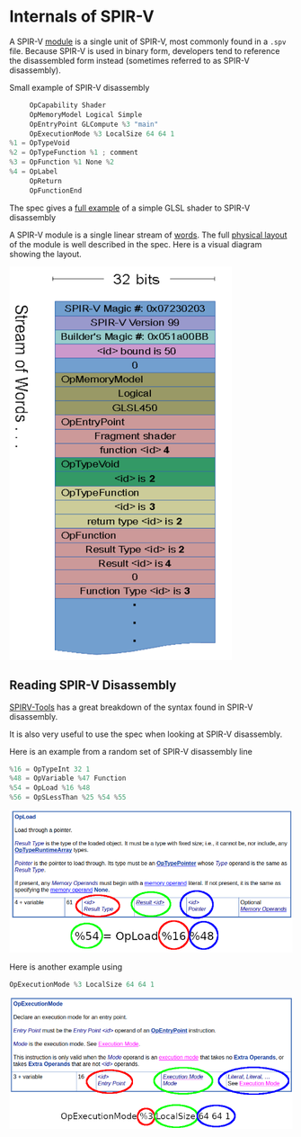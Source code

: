 # Internals of SPIR-V

A SPIR-V [module](https://registry.khronos.org/SPIR-V/specs/unified1/SPIRV.html#_module) is a single unit of SPIR-V, most commonly found in a `.spv` file. Because SPIR-V is used in binary form, developers tend to reference the disassembled form instead (sometimes referred to as SPIR-V disassembly).

Small example of SPIR-V disassembly

```swift
     OpCapability Shader
     OpMemoryModel Logical Simple
     OpEntryPoint GLCompute %3 "main"
     OpExecutionMode %3 LocalSize 64 64 1
%1 = OpTypeVoid
%2 = OpTypeFunction %1 ; comment
%3 = OpFunction %1 None %2
%4 = OpLabel
     OpReturn
     OpFunctionEnd
```

The spec gives a [full example](https://registry.khronos.org/SPIR-V/specs/unified1/SPIRV.html#_example) of a simple GLSL shader to SPIR-V disassembly

A SPIR-V module is a single linear stream of [words](https://registry.khronos.org/SPIR-V/specs/unified1/SPIRV.html#Word). The full [physical layout](https://registry.khronos.org/SPIR-V/specs/unified1/SPIRV.html#PhysicalLayout) of the module is well described in the spec. Here is a visual diagram showing the layout.

![spirv_internals_layout.png](../images/spirv_internals_layout.png)


## Reading SPIR-V Disassembly

[SPIRV-Tools](https://github.com/KhronosGroup/SPIRV-Tools/blob/main/docs/syntax.md) has a great breakdown of the syntax found in SPIR-V disassembly.

It is also very useful to use the spec when looking at SPIR-V disassembly.

Here is an example from a random set of SPIR-V disassembly line

```swift
%16 = OpTypeInt 32 1
%48 = OpVariable %47 Function
%54 = OpLoad %16 %48
%56 = OpSLessThan %25 %54 %55
```

![spirv_internals_load.png](../images/spirv_internals_load.png)

Here is another example using

```swift
OpExecutionMode %3 LocalSize 64 64 1
```

![spirv_internals_execution_mode.png](../images/spirv_internals_execution_mode.png)